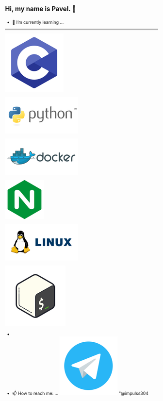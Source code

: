 ## Hi, my name is Pavel. 👋


###
- 🌱 I’m currently learning ...
***
![C](https://github.com/Impuls13/Impuls13/blob/main/screen/c2.svg)

![Python](https://github.com/Impuls13/Impuls13/blob/main/screen/python_logo_icon_168040.svg)

![Docker](https://github.com/Impuls13/Impuls13/blob/main/screen/docker_logo_icon_169251.svg)

![NGINX](https://github.com/Impuls13/Impuls13/blob/main/screen/nginx_logo_icon_169915.svg)

![Linux](https://github.com/Impuls13/Impuls13/blob/main/screen/linux_logo_icon_171222.svg)

![BASH](https://github.com/Impuls13/Impuls13/blob/main/screen/icons8-bash.svg)

-
- 📫 How to reach me: ...
![Telegram](https://github.com/Impuls13/Impuls13/blob/main/screen/icons8-телеграмма-app.svg) "@impulss304

